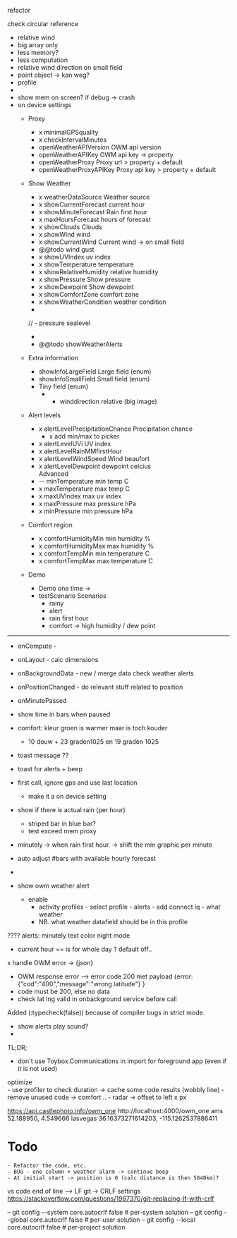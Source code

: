 refactor

check circular reference

  - relative wind
  - big array only
- less memory?
- less computation
- relative wind direction on small field
- point object -> kan weg?
- profile 
- 
- show mem on screen? if debug -> crash
- on device settings
  - Proxy
    - x minimalGPSquality
    - x checkIntervalMinutes
    - openWeatherAPIVersion OWM api version
    - openWeatherAPIKey OWM api key -> property
    - openWeatherProxy Proxy url > property + default
    - openWeatherProxyAPIKey Proxy api key > property  + default

  - Show Weather
    - x weatherDataSource Weather source      
    - x showCurrentForecast current hour 
    - x showMinuteForecast Rain first hour
    - x maxHoursForecast hours of forecast
    - x showClouds Clouds
    - x showWind wind      
    - x showCurrentWind Current wind -> on small field
    - @@todo wind gust
    - x showUVIndex uv index
    - x showTemperature temperature
    - x showRelativeHumidity relative humidity
    - x showPressure Show pressure
    - x showDewpoint Show dewpoint
    - x showComfortZone comfort zone
    - x showWeatherCondition weather condition
    - 
    // - pressure sealevel
    
    - 
    - @@todo showWeatherAlerts

  - Extra information
    - showInfoLargeField Large field (enum)
    - showInfoSmallField Small field (enum)
    - Tiny field (enum)
      - - winddirection relative (big image)
  - Alert levels
    - x alertLevelPrecipitationChance Precipitation chance
      - x add min/max to picker
    - x alertLevelUVi UV index
    - x alertLevelRainMMfirstHour
    - x alertLevelWindSpeed Wind beaufort
    - x alertLevelDewpoint dewpoint celcius    
    Advanced
    - -- minTemperature min temp C
    - x maxTemperature max temp C
    - x maxUVIndex max uv index
    - x maxPressure max pressure hPa
    - x minPressure min pressure hPa
  - Comfort region
    - x comfortHumidityMin min humidity %
    - x comfortHumidityMax max humidity %
    - x comfortTempMin min temperature C
    - x comfortTempMax max temperature C
  - Demo
    - Demo one time -> 
    - testScenario Scenarios
      - rainy
      - alert
      - rain first hour
      - comfort -> high humidity / dew point


-------------------------
- onCompute - 
- onLayout - calc dimensions
- onBackgroundData - new / merge data check weather alerts 
- onPositionChanged - do relevant stuff related to position
- onMinutePassed 
- show time in bars when paused

- comfort: kleur groen is warmer maar is toch kouder 
  - 10 douw + 23 graden1025  en 19 graden 1025
- toast message ??

- toast for alerts + beep
- first call, ignore gps and use last location
  - make it a on device setting
- show if there is actual rain (per hour)
  - striped bar in blue bar?
  - test exceed mem proxy
- minutely
-> when rain first hour.
-> shift the mm graphic per minute
- auto adjust #bars with available hourly forecast
- 

- show owm weather alert
  - enable 
    - activity profiles - select profile - alerts - add connect iq - what weather
    - NB. what weather datafield should be in this profile

????
alerts:
minutely text color night mode

- current hour == is for whole day ? default off..
  
x handle OWM error -> {json}
- OWM response error --> error code 200 met payload {error: {"cod":"400","message":"wrong latitude"} }
- code must be 200, else no data
- check lat lng valid in onbackground service before call

Added (:typecheck(false)) because of compiler bugs in strict mode.

- show alerts play sound?
- 
TL;DR;
 - don't use Toybox.Communications in import for foreground app (even if it is not used)

optimize	
    - use profiler to check duration -> cache some code results (wobbly line)
    - remove unused code -> comfort ..
    - radar -> offset to left x px

https://api.castlephoto.info/owm_one
http://localhost:4000/owm_one
ams 52.188950, 4.549666
lasvegas 36.16373271614203, -115.1262537886411


# Todo
	- Refactor the code, etc.	
	- BUG - one column + weather alarm -> continue beep
	- At initial start -> position is 0 (calc distance is then 5840km)? 			
	

vs code end of line --> LF
git -> CRLF settings
https://stackoverflow.com/questions/1967370/git-replacing-lf-with-crlf

  – git config --system core.autocrlf false            # per-system solution
  – git config --global core.autocrlf false            # per-user solution
  – git config --local core.autocrlf false              # per-project solution


